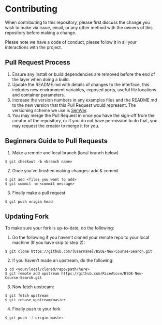 # Contributing

When contributing to this repository, please first discuss the change you wish to make via issue,
email, or any other method with the owners of this repository before making a change. 

Please note we have a code of conduct, please follow it in all your interactions with the project.

## Pull Request Process

1. Ensure any install or build dependencies are removed before the end of the layer when doing a 
   build.
2. Update the README.md with details of changes to the interface, this includes new environment 
   variables, exposed ports, useful file locations and container parameters.
3. Increase the version numbers in any examples files and the README.md to the new version that this
   Pull Request would represent. The versioning scheme we use is [SemVer](http://semver.org/).
4. You may merge the Pull Request in once you have the sign-off from the creator of the repository, or if you 
   do not have permission to do that, you may request the creator to merge it for you.

## Beginners Guide to Pull Requests

1. Make a remote and local branch (local branch below)
```
$ git checkout -b <branch name>
```

2. Once you've finished making changes: add & commit
```
$ git add <files you want to add>
$ git commit -m <commit message>
```

3. Finally make a pull request
```
$ git push origin head
```

## Updating Fork
To make sure your fork is up-to-date, do the following:

1. Do the following if you haven't cloned your remote repo to your local machine (If you have skip to step 2):
```
$ git clone https://github.com/[Username]/BSOE-New-Course-Search.git
```

2. If you haven't made an upstream, do the following:
```
$ cd <your/local/cloned/repo/path/here>
$ git remote add upstream https://github.com/RiceAbove/BSOE-New-Course-Search.git
```

3. Now fetch upstream:
```
$ git fetch upstream
$ git rebase upstream/master
```

4. Finally push to your fork
```
$ git push -f origin master
```

